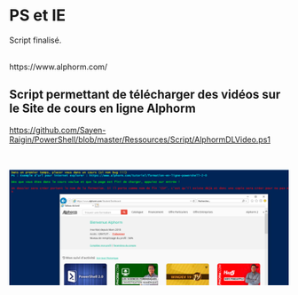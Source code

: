 # PS et IE
Script finalisé.

<br>
https://www.alphorm.com/
<br>

## Script permettant de télécharger des vidéos sur le Site de cours en ligne Alphorm

https://github.com/Sayen-Raigin/PowerShell/blob/master/Ressources/Script/AlphormDLVideo.ps1

<br>

![alt text](../Ressources/IMG/AlphormDLVideo.png)